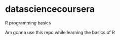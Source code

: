 # datasciencecoursera
R programming basics

Am gonna use this repo while learning the basics of R



